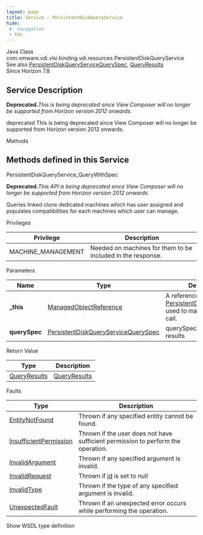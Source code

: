 ```yaml
---
layout: page
title: Service - PersistentDiskQueryService
hide:
 #- navigation
 - toc
---
```


  
   
  



Java Class
    com.vmware.vdi.vlsi.binding.vdi.resources.PersistentDiskQueryService  
See also
     [PersistentDiskQueryServiceQuerySpec](vdi.resources.PersistentDiskQueryService.QuerySpec.md), [QueryResults](vdi.query.QueryResults.md)  
Since 
    Horizon 7.8

  


## Service Description

**Deprecated.**_This is being deprecated since View Composer will no longer be supported from Horizon version 2012 onwards._

deprecated This is being deprecated since View Composer will no longer be supported from Horizon version 2012 onwards. 

Methods

Methods defined in this Service   
---  
PersistentDiskQueryService_QueryWithSpec  
  



**Deprecated.**_This API is being deprecated since View Composer will no longer be supported from Horizon version 2012 onwards._

Queries linked clone dedicated machines which has user assigned and populates compatibilities for each machines which user can manage. 

Privileges 

Privilege |  Description   
---|---  
MACHINE_MANAGEMENT|  Needed on machines for them to be included in the response.   
  


Parameters 

Name| Type| Description  
---|---|---  
**_this**| [ManagedObjectReference](vmodl.ManagedObjectReference.md)|  A reference to the [PersistentDiskQueryService](vdi.resources.PersistentDiskQueryService.md) used to make the method call.   
**querySpec**| [PersistentDiskQueryServiceQuerySpec](vdi.resources.PersistentDiskQueryService.QuerySpec.md)|  querySpec to filter the results   
  
  


Return Value 

Type |  Description   
---|---  
[QueryResults](vdi.query.QueryResults.md)| [QueryResults](vdi.query.QueryResults.md)  
  


Faults 

Type |  Description   
---|---  
[EntityNotFound](vdi.fault.EntityNotFound.md)| Thrown if any specified entity cannot be found.  
[InsufficientPermission](vdi.fault.InsufficientPermission.md)| Thrown if the user does not have sufficient permission to perform the operation.  
[InvalidArgument](vdi.fault.InvalidArgument.md)| Thrown if any specified argument is invalid.  
[InvalidRequest](vdi.fault.InvalidRequest.md)| Thrown if [id](vdi.resources.PersistentDiskQueryService.QuerySpec.md#id) is set to null  
[InvalidType](vdi.fault.InvalidType.md)| Thrown if the type of any specified argument is invalid.  
[UnexpectedFault](vdi.fault.UnexpectedFault.md)| Thrown if an unexpected error occurs while performing the operation.  
  
Show WSDL type definition

  
  
  
  
  
  
  

